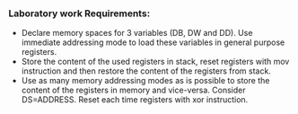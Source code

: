 ### Laboratory work Requirements:
  * Declare memory spaces for 3 variables (DB, DW and DD). Use immediate addressing mode to load these variables in general purpose registers.
  * Store the content of the used registers in stack, reset registers with mov instruction and then restore the content of the registers from stack.
  * Use as many memory addressing modes as is possible to store the content of the registers in memory and vice-versa. Consider DS=ADDRESS. Reset each time registers with xor instruction. 